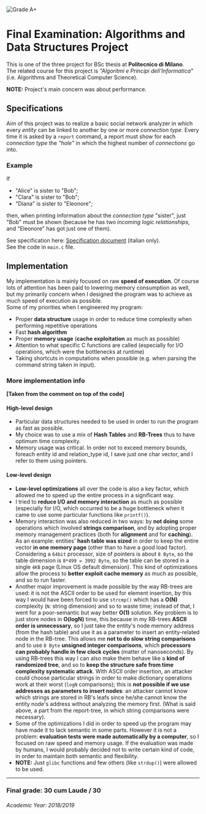 ![Grade A+](https://img.shields.io/badge/Grade-A%2B-green?color=009F00)
# Final Examination: Algorithms and Data Structures Project

This is one of the three project for BSc thesis at **Politecnico di Milano**.  
The related course for this project is _"Algoritmi e Principi dell'Informatica"_ (i.e. Algorithms and Theoretical Computer Science).

**NOTE:** Project's main concern was about performance.

## Specifications

Aim of this project was to realize a basic social network analyzer in which every _entity_ can be linked to another by one 
or more _connection type_. Every time it is asked by a `report` command, a report must show for each _connection type_ 
the _"hole"_ in which the highest number of _connections_ go into.

### Example
If
* "Alice" is sister to "Bob";
* "Clara" is sister to "Bob";
* "Diana" is sister to "Eleonore";

then, when printing information about the _connection type_ "sister", just "Bob" must be shown (because he has two 
_incoming logic relationships_, and "Eleonore" has got just one of them).

See specification here: [Specification document](ProvaFinale2019.pdf) (italian only).  
See the code in `main.c` file.

## Implementation

My implementation is mainly focused on raw **speed of execution**. Of course lots of attention has been paid to lowering memory 
consumption as well, but my primarily concern when I designed the program was to achieve as much speed of execution as 
possible.  
Some of my priorities when I engineered my program:
- Proper **data structure** usage in order to reduce time complexity when performing repetitive operations
- Fast **hash algorithm**
- Proper **memory usage** (**cache exploitation** as much as possible)
- Attention to what specific C functions are called (especially for I/O operations, which were the bottlenecks at runtime)
- Taking shortcuts in computations when possible (e.g. when parsing the command string taken in input).

### More implementation info

**\[Taken from the comment on top of the code\]**

#### High-level design
- Particular data structures needed to be used in order to run the program as fast as possible.
- My choice was to use a mix of **Hash Tables** and **RB-Trees** thus to have optimum time complexity.
- Memory usage was critical. In order not to exceed memory bounds, foreach entity id and relation_type id, I save just 
one char vector, and I refer to them using pointers.

#### Low-level design
- **Low-level optimizations** all over the code is also a key factor, which allowed me to speed up the entire process in a significant way.
- I tried to **reduce I/O and memory interaction** as much as possible (especially for I/O, which occurred to be a huge 
bottleneck when it came to use some particular functions like `printf()`).
- Memory interaction was also reduced in two ways: by **not doing** some operations which involved **strings comparison**, 
and by adopting proper memory management practices (both for **alignment** and for **caching**).
As an example: entities' **hash table was sized** in order to keep the entire vector **in one memory page** (other than to have a good load factor).
Considering a `64bit` processor, size of pointers is about `8 Byte`, so the table dimension is `8*499 = 3992 Byte`,
so the table can be stored in a single `4KB` page (Linux OS default dimension).
This kind of optimizations allow the process to **better exploit cache memory** as much as possible, and so to run faster.
- Another major improvement is made possible by the way RB-trees are used: it is not the ASCII order to be used for element insertion,
by this way I would have been forced to use `strcmp()` which has a **O(N)** complexity (`N`: string dimension) and so to waste time;
instead of that, I went for a poor-semantic but way better **O(1)** solution. Key problem is to just store nodes in **O(logN)** time,
this because in my RB-trees **ASCII order is unnecessary**, so I just take the entity's node memory address (from the hash table) and use it
as a parameter to insert an entity-related node in the RB-tree. This allows me **not to do slow string comparisons** and to use
`8 Byte` **unsigned integer comparisons**, which **processors can probably handle in few clock cycles** (matter of nanoseconds).
By using RB-trees this way I can also make them behave like a **kind of randomized tree**, and so to **keep the structure safe from
time complexity systematic attack**. With ASCII order insertion, an attacker could choose particular strings in order to make dictionary
operations work at their worst (`logN` comparisons); this is **not possible if we use addresses as parameters to insert nodes**: an attacker cannot know
which strings are stored in RB's leafs since he/she cannot know the entity node's address without analyzing the memory first.
(What is said above, a part from the report-tree, in which string comparisons were necessary).
- Some of the optimizations I did in order to speed up the program may have made it to lack semantic in some parts.
However it is not a problem: **evaluation tests were made automatically by a computer**, so I focused on raw speed and memory usage.
If the evaluation was made by humans, I would probably decided not to write certain kind of code, in order to maintain both semantic and flexibility.
- **NOTE:** Just `glibc` functions and few others (like `strdup()`) were allowed to be used.

---

### Final grade: 30 cum Laude / 30
###### Academic Year: 2018/2019
